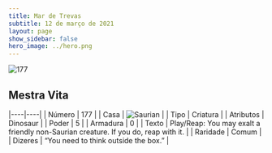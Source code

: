 ```yaml
---
title: Mar de Trevas
subtitle: 12 de março de 2021
layout: page
show_sidebar: false
hero_image: ../hero.png
---
```


![177](https://cdn.keyforgegame.com/media/card_front/pt/496_177_JR99F5M2QFHR_pt.png)

## Mestra Vita

|----|----|
| Número | 177 |
| Casa | ![Saurian](https://archonarcana.com/images/thumb/9/9e/Saurian_P.png/22px-Saurian_P.png "Sauro") |
| Tipo | Criatura |
| Atributos | Dinosaur |
| Poder | 5 |
| Armadura | 0 |
| Texto | Play/Reap: You may exalt a friendly non-Saurian creature. If you do, reap with it. |
| Raridade | Comum |
| Dizeres | “You need to think outside the box.” |
